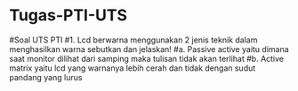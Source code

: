 # Tugas-PTI-UTS
#Soal UTS PTI
#1.	Lcd berwarna menggunakan 2 jenis teknik dalam menghasilkan warna sebutkan dan jelaskan!
#a.	Passive active yaitu dimana saat monitor dilihat dari samping maka tulisan tidak akan terlihat
#b.	Active matrix yaitu lcd yang warnanya lebih cerah dan tidak dengan sudut pandang yang lurus 
